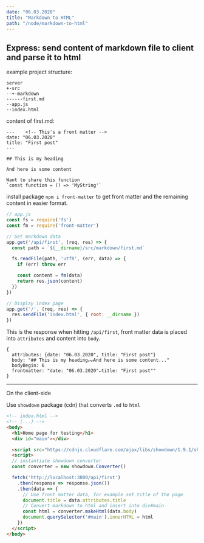 ```yaml
---
date: "06.03.2020"
title: "Markdown to HTML"
path: "/node/markdown-to-html"
---
```


## Express: send content of markdown file to client and parse it to html

example project structure:

```
server
+-src
--+-markdown
------first.md
--app.js
--index.html
```

content of first.md:
```
---    <!-- This's a front matter -->
date: "06.03.2020"
title: "First post"
---

## This is my heading

And here is some content

Want to share this function
`const function = () => 'MyString'`

```
install package `npm i front-matter` to get front matter and the remaining content in easier format.

```js
// app.js
const fs = require('fs')
const fm = require('front-matter')

// Get markdown data
app.get('/api/first', (req, res) => {
  const path = `${__dirname}/src/markdown/first.md`

  fs.readFile(path, 'utf8', (err, data) => {
    if (err) throw err

    const content = fm(data)
    return res.json(content)
  })
})

// Display index page
app.get('/', (req, res) => {
  res.sendFile('index.html', { root: __dirname })
})
```

This is the response when hitting `/api/first`, front matter data is placed into `attributes` and content into `body`.

```
{
  attributes: {date: "06.03.2020", title: "First post"}
  body: "## This is my heading↵↵And here is some content..."
  bodyBegin: 6
  frontmatter: "date: "06.03.2020"↵title: "First post""
}
```
---
On the client-side

Use `showdown` package (cdn) that converts `.md` to `html`
```html
<!-- index.html -->
<!-- (...) -->
<body>
  <h1>Home page for testing</h1>
  <div id="main"></div>

  <script src="https://cdnjs.cloudflare.com/ajax/libs/showdown/1.9.1/showdown.min.js"></script>
  <script>
  // instantiate showdown converter
  const converter = new showdown.Converter()

  fetch('http://localhost:3000/api/first')
    .then(response => response.json())
    .then(data => {
      // Use front matter data, for example set title of the page
      document.title = data.attributes.title
      // Convert markdown to html and insert into div#main
      const html = converter.makeHtml(data.body)
      document.querySelector('#main').innerHTML = html
    })
  </script>
</body>
```